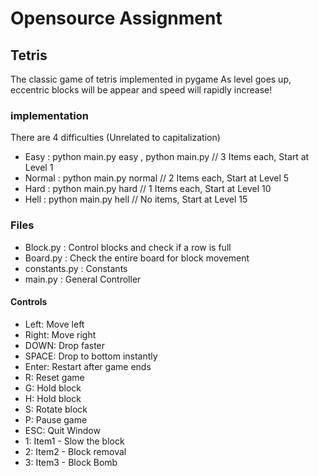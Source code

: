 # Opensource Assignment

## Tetris
The classic game of tetris implemented in pygame
As level goes up, eccentric blocks will be appear and speed will rapidly increase!

### implementation
There are 4 difficulties (Unrelated to capitalization)
* Easy : python main.py easy , python main.py // 3 Items each, Start at Level 1
* Normal : python main.py normal // 2 Items each, Start at Level 5
* Hard : python main.py hard // 1 Items each, Start at Level 10
* Hell : python main.py hell // No items, Start at Level 15

### Files
* Block.py : Control blocks and check if a row is full
* Board.py : Check the entire board for block movement
* constants.py : Constants
* main.py : General Controller

#### Controls
* Left: Move left
* Right: Move right
* DOWN: Drop faster
* SPACE: Drop to bottom instantly
* Enter: Restart after game ends
* R: Reset game
* G: Hold block
* H: Hold block
* S: Rotate block
* P: Pause game
* ESC: Quit Window
* 1: Item1 - Slow the block
* 2: Item2 - Block removal 
* 3: Item3 - Block Bomb
